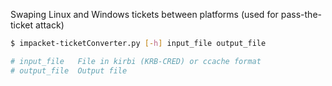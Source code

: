 Swaping Linux and Windows tickets between platforms (used for pass-the-ticket attack)
```bash
$ impacket-ticketConverter.py [-h] input_file output_file

# input_file   File in kirbi (KRB-CRED) or ccache format
# output_file  Output file
```